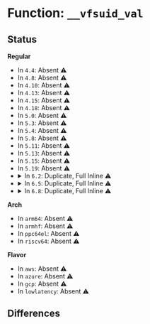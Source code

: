 # Function: <code>__vfsuid_val</code>

## Status
<b>Regular</b>
<ul>
<li>
In <code>4.4</code>: Absent ⚠️
</li>
<li>
In <code>4.8</code>: Absent ⚠️
</li>
<li>
In <code>4.10</code>: Absent ⚠️
</li>
<li>
In <code>4.13</code>: Absent ⚠️
</li>
<li>
In <code>4.15</code>: Absent ⚠️
</li>
<li>
In <code>4.18</code>: Absent ⚠️
</li>
<li>
In <code>5.0</code>: Absent ⚠️
</li>
<li>
In <code>5.3</code>: Absent ⚠️
</li>
<li>
In <code>5.4</code>: Absent ⚠️
</li>
<li>
In <code>5.8</code>: Absent ⚠️
</li>
<li>
In <code>5.11</code>: Absent ⚠️
</li>
<li>
In <code>5.13</code>: Absent ⚠️
</li>
<li>
In <code>5.15</code>: Absent ⚠️
</li>
<li>
In <code>5.19</code>: Absent ⚠️
</li>
<li>
<details>
<summary>In <code>6.2</code>: Duplicate, Full Inline ⚠️</summary>

**Collision:** Static Duplication

**Inline:** Full

**Transformation:** False

**Instances:**

```
In kernel/capability.c (0)
Location: include/linux/mnt_idmapping.h:28
Inline: True
```
```
In fs/open.c (ffffffff81475afe)
Location: include/linux/mnt_idmapping.h:28
Inline: True
Inline callers:
  - fs/open.c:chown_common
```
```
In fs/stat.c (0)
Location: include/linux/mnt_idmapping.h:28
Inline: True
```
```
In fs/exec.c (0)
Location: include/linux/mnt_idmapping.h:28
Inline: True
```
```
In fs/namei.c (ffffffff8148efe1)
Location: include/linux/mnt_idmapping.h:28
Inline: True
Inline callers:
  - fs/namei.c:pick_link
```
```
In fs/inode.c (0)
Location: include/linux/mnt_idmapping.h:28
Inline: True
```
```
In fs/attr.c (ffffffff814a5551)
Location: include/linux/mnt_idmapping.h:28
Inline: True
Inline callers:
  - fs/attr.c:setattr_copy
  - fs/attr.c:setattr_prepare
```
```
In fs/xattr.c (0)
Location: include/linux/mnt_idmapping.h:28
Inline: True
```
```
In fs/remap_range.c (0)
Location: include/linux/mnt_idmapping.h:28
Inline: True
```
```
In fs/posix_acl.c (0)
Location: include/linux/mnt_idmapping.h:28
Inline: True
```
```
In fs/coredump.c (0)
Location: include/linux/mnt_idmapping.h:28
Inline: True
```
```
In fs/quota/dquot.c (ffffffff81528051)
Location: include/linux/mnt_idmapping.h:28
Inline: True
Inline callers:
  - fs/quota/dquot.c:dquot_transfer
```
```
In fs/ext4/ialloc.c (0)
Location: include/linux/mnt_idmapping.h:28
Inline: True
```
```
In fs/ext4/inode.c (ffffffff81585664)
Location: include/linux/mnt_idmapping.h:28
Inline: True
Inline callers:
  - fs/ext4/inode.c:ext4_setattr
  - fs/ext4/inode.c:ext4_setattr
  - fs/ext4/inode.c:ext4_setattr
```
```
In fs/fat/file.c (ffffffff8160032e)
Location: include/linux/mnt_idmapping.h:28
Inline: True
Inline callers:
  - fs/fat/file.c:fat_setattr
```
```
In security/commoncap.c (0)
Location: include/linux/mnt_idmapping.h:28
Inline: True
```
```
In security/apparmor/domain.c (0)
Location: include/linux/mnt_idmapping.h:28
Inline: True
```
```
In security/apparmor/lsm.c (0)
Location: include/linux/mnt_idmapping.h:28
Inline: True
```
```
In security/apparmor/file.c (0)
Location: include/linux/mnt_idmapping.h:28
Inline: True
```
```
In security/integrity/ima/ima_policy.c (ffffffff816fa0a0)
Location: include/linux/mnt_idmapping.h:28
Inline: True
Inline callers:
  - security/integrity/ima/ima_policy.c:vfsuid_lt_kuid
  - security/integrity/ima/ima_policy.c:vfsuid_gt_kuid
  - security/integrity/ima/ima_policy.c:vfsuid_eq_kuid
```
```
In security/integrity/evm/evm_main.c (ffffffff81701f41)
Location: include/linux/mnt_idmapping.h:28
Inline: True
```
</details>
</li>
<li>
<details>
<summary>In <code>6.5</code>: Duplicate, Full Inline ⚠️</summary>

**Collision:** Static Duplication

**Inline:** Full

**Transformation:** False

**Instances:**

```
In kernel/capability.c (0)
Location: include/linux/mnt_idmapping.h:28
Inline: True
```
```
In fs/stat.c (0)
Location: include/linux/mnt_idmapping.h:28
Inline: True
```
```
In fs/exec.c (0)
Location: include/linux/mnt_idmapping.h:28
Inline: True
```
```
In fs/namei.c (ffffffff814c47a0)
Location: include/linux/mnt_idmapping.h:28
Inline: True
Inline callers:
  - fs/namei.c:pick_link
```
```
In fs/inode.c (0)
Location: include/linux/mnt_idmapping.h:28
Inline: True
```
```
In fs/attr.c (ffffffff814daa44)
Location: include/linux/mnt_idmapping.h:28
Inline: True
Inline callers:
  - fs/attr.c:setattr_prepare
```
```
In fs/xattr.c (0)
Location: include/linux/mnt_idmapping.h:28
Inline: True
```
```
In fs/mnt_idmapping.c (ffffffff815069fe)
Location: include/linux/mnt_idmapping.h:28
Inline: True
Inline callers:
  - fs/mnt_idmapping.c:from_vfsuid
```
```
In fs/remap_range.c (0)
Location: include/linux/mnt_idmapping.h:28
Inline: True
```
```
In fs/locks.c (0)
Location: include/linux/mnt_idmapping.h:28
Inline: True
```
```
In fs/posix_acl.c (ffffffff8154eed9)
Location: include/linux/mnt_idmapping.h:28
Inline: True
Inline callers:
  - fs/posix_acl.c:do_get_acl
  - fs/posix_acl.c:posix_acl_permission
```
```
In fs/coredump.c (0)
Location: include/linux/mnt_idmapping.h:28
Inline: True
```
```
In fs/quota/dquot.c (ffffffff81560527)
Location: include/linux/mnt_idmapping.h:28
Inline: True
Inline callers:
  - fs/quota/dquot.c:dquot_transfer
```
```
In fs/ext4/inode.c (ffffffff815bbafb)
Location: include/linux/mnt_idmapping.h:28
Inline: True
Inline callers:
  - fs/ext4/inode.c:ext4_setattr
  - fs/ext4/inode.c:ext4_setattr
```
```
In fs/fat/file.c (0)
Location: include/linux/mnt_idmapping.h:28
Inline: True
```
```
In security/commoncap.c (ffffffff8169a3ca)
Location: include/linux/mnt_idmapping.h:28
Inline: True
Inline callers:
  - security/commoncap.c:get_vfs_caps_from_disk
  - security/commoncap.c:cap_inode_getsecurity
```
```
In security/apparmor/domain.c (0)
Location: include/linux/mnt_idmapping.h:28
Inline: True
```
```
In security/apparmor/lsm.c (0)
Location: include/linux/mnt_idmapping.h:28
Inline: True
```
```
In security/apparmor/file.c (0)
Location: include/linux/mnt_idmapping.h:28
Inline: True
```
```
In security/integrity/ima/ima_policy.c (ffffffff817341d0)
Location: include/linux/mnt_idmapping.h:28
Inline: True
Inline callers:
  - security/integrity/ima/ima_policy.c:vfsuid_lt_kuid
  - security/integrity/ima/ima_policy.c:vfsuid_gt_kuid
  - security/integrity/ima/ima_policy.c:vfsuid_eq_kuid
```
```
In security/integrity/evm/evm_main.c (ffffffff8173c87d)
Location: include/linux/mnt_idmapping.h:28
Inline: True
Inline callers:
  - security/integrity/evm/evm_main.c:evm_inode_setattr
```
</details>
</li>
<li>
<details>
<summary>In <code>6.8</code>: Duplicate, Full Inline ⚠️</summary>

**Collision:** Static Duplication

**Inline:** Full

**Transformation:** False

**Instances:**

```
In kernel/capability.c (0)
Location: include/linux/mnt_idmapping.h:28
Inline: True
```
```
In mm/shmem.c (ffffffff813ec5e8)
Location: include/linux/mnt_idmapping.h:28
Inline: True
Inline callers:
  - mm/shmem.c:shmem_setattr
  - mm/shmem.c:shmem_setattr
```
```
In fs/stat.c (0)
Location: include/linux/mnt_idmapping.h:28
Inline: True
```
```
In fs/exec.c (0)
Location: include/linux/mnt_idmapping.h:28
Inline: True
```
```
In fs/namei.c (ffffffff814f6f80)
Location: include/linux/mnt_idmapping.h:28
Inline: True
Inline callers:
  - fs/namei.c:pick_link
```
```
In fs/inode.c (0)
Location: include/linux/mnt_idmapping.h:28
Inline: True
```
```
In fs/attr.c (ffffffff8150cfe4)
Location: include/linux/mnt_idmapping.h:28
Inline: True
Inline callers:
  - fs/attr.c:setattr_prepare
```
```
In fs/xattr.c (0)
Location: include/linux/mnt_idmapping.h:28
Inline: True
```
```
In fs/mnt_idmapping.c (0)
Location: include/linux/mnt_idmapping.h:28
Inline: True
```
```
In fs/remap_range.c (0)
Location: include/linux/mnt_idmapping.h:28
Inline: True
```
```
In fs/locks.c (0)
Location: include/linux/mnt_idmapping.h:28
Inline: True
```
```
In fs/posix_acl.c (ffffffff81584d19)
Location: include/linux/mnt_idmapping.h:28
Inline: True
Inline callers:
  - fs/posix_acl.c:do_get_acl
  - fs/posix_acl.c:posix_acl_permission
```
```
In fs/coredump.c (0)
Location: include/linux/mnt_idmapping.h:28
Inline: True
```
```
In fs/quota/dquot.c (ffffffff81596c17)
Location: include/linux/mnt_idmapping.h:28
Inline: True
Inline callers:
  - fs/quota/dquot.c:dquot_transfer
```
```
In fs/ext4/inode.c (ffffffff815f48d4)
Location: include/linux/mnt_idmapping.h:28
Inline: True
Inline callers:
  - fs/ext4/inode.c:ext4_setattr
  - fs/ext4/inode.c:ext4_setattr
```
```
In fs/fat/file.c (0)
Location: include/linux/mnt_idmapping.h:28
Inline: True
```
```
In security/commoncap.c (ffffffff816d6b0a)
Location: include/linux/mnt_idmapping.h:28
Inline: True
Inline callers:
  - security/commoncap.c:get_vfs_caps_from_disk
  - security/commoncap.c:cap_inode_getsecurity
```
```
In security/apparmor/domain.c (0)
Location: include/linux/mnt_idmapping.h:28
Inline: True
```
```
In security/apparmor/lsm.c (0)
Location: include/linux/mnt_idmapping.h:28
Inline: True
```
```
In security/apparmor/file.c (0)
Location: include/linux/mnt_idmapping.h:28
Inline: True
```
```
In security/integrity/ima/ima_policy.c (ffffffff81774cc0)
Location: include/linux/mnt_idmapping.h:28
Inline: True
Inline callers:
  - security/integrity/ima/ima_policy.c:vfsuid_lt_kuid
  - security/integrity/ima/ima_policy.c:vfsuid_gt_kuid
  - security/integrity/ima/ima_policy.c:vfsuid_eq_kuid
```
```
In security/integrity/evm/evm_main.c (ffffffff8177d67c)
Location: include/linux/mnt_idmapping.h:28
Inline: True
Inline callers:
  - security/integrity/evm/evm_main.c:evm_inode_setattr
```
</details>
</li>
</ul>
<b>Arch</b>
<ul>
<li>
In <code>arm64</code>: Absent ⚠️
</li>
<li>
In <code>armhf</code>: Absent ⚠️
</li>
<li>
In <code>ppc64el</code>: Absent ⚠️
</li>
<li>
In <code>riscv64</code>: Absent ⚠️
</li>
</ul>
<b>Flavor</b>
<ul>
<li>
In <code>aws</code>: Absent ⚠️
</li>
<li>
In <code>azure</code>: Absent ⚠️
</li>
<li>
In <code>gcp</code>: Absent ⚠️
</li>
<li>
In <code>lowlatency</code>: Absent ⚠️
</li>
</ul>

## Differences

